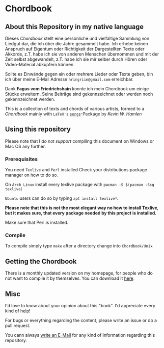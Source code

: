 # Chordbook

## About this Repository in my native language

Dieses *Chordbook* stellt eine persönliche und vielfältige Sammlung von Liedgut dar, die ich über
die Jahre gesammelt habe.  Ich erhebe keinen Anspruch auf Eigentum oder Richtigkeit der
Dargestellten Texte oder Akkorde, z.T. habe ich sie von anderen Menschen übernommen und mit der Zeit
selbst abgewandelt, z.T.  habe ich sie mir selber durch Hören oder Video-Material abkupfern können.

Sollte es Einwände gegen ein oder mehrere Lieder oder Texte geben, bin ich über meine E-Mail Adresse
`hringriin@gmail.com` erreichbar.

Dank **Fagus vom Friedrichshain** konnte ich mein Chordbook um einige Stücke erweitern.  Seine
Beiträge sind gekennzeichnet oder werden noch gekennzeichnet werden.

This is a collection of texts and chords of various artists, formed to a *Chordbook* mainly with
`LaTeX's` [`songs`][songspkg]-Package by *Kevin W. Hamlen*


## Using this repository

Please note that I *do not support* compiling this document on Windows or Mac OS any further.


### Prerequisites

You need `Texlive` and `Perl` installed
Check your distributions package manager on how to do so.

On `Arch Linux` install every texlive package with `pacman -S $(pacman -Ssq texlive)`

`Ubuntu` users can do so by typing `apt install texlive*`.

**Please note that this is not the most elegant way no how to install Texlive, but it makes sure,
that every package needed by this project is installed.**

Make sure that Perl is installed.


### Compile

To compile simply type `make` after a directory change into `Chordbook/Unix`


## Getting the Chordbook

There is a monthly updated version on my homepage, for people who do not want to compile it by
themselves.  You can download it [here][cbdlpage].


## Misc

I'd love to know about your opinion about this "book".
I'd appreciate every kind of help!

For bugs or everything regarding the content, please write an issue or do a pull request.

You cann always [write an E-Mail][mailme] for any kind of information regarding this repository.



[songspkg]: http://songs.sourceforge.net/index.html "Songs Package"
[mailme]: mailto:hringriin@gmail.com "Mail Me"
[mactex]: https://tug.org/mactex/ "MacTex-2015"
[miktexdlpage]: https://miktex.org/download "MikTex Download"
[perldllink]: https://storage.googleapis.com/google-code-archive-downloads/v2/code.google.com/dwimperl/dwimperl-5.14.2.1-v7-32bit.exe "Perl for Windows"
[cbdlpage]: https://chordbook.niederhoelle.de "Downloadpage Chordbook"

